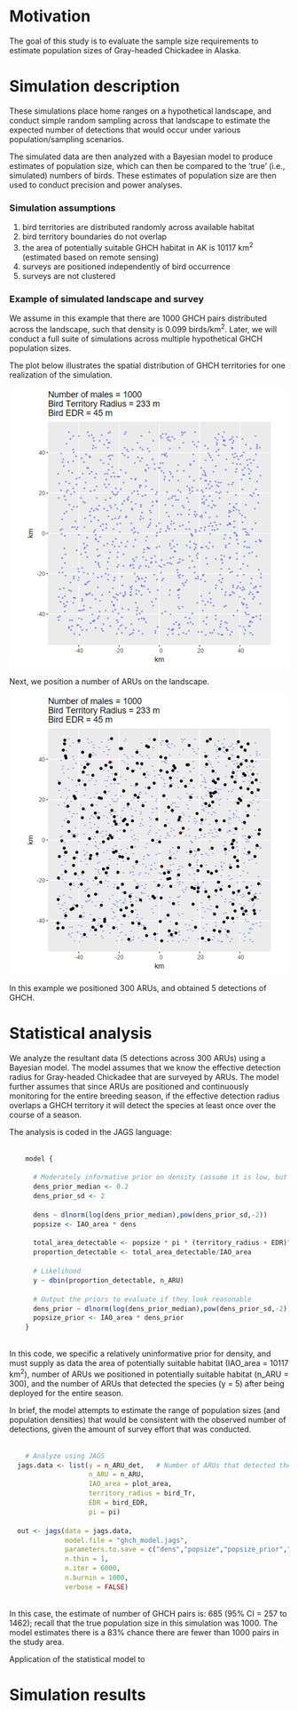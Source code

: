 # Motivation

The goal of this study is to evaluate the sample size requirements to
estimate population sizes of Gray-headed Chickadee in Alaska.

# Simulation description

These simulations place home ranges on a hypothetical landscape, and
conduct simple random sampling across that landscape to estimate the
expected number of detections that would occur under various
population/sampling scenarios.

The simulated data are then analyzed with a Bayesian model to produce
estimates of population size, which can then be compared to the ‘true’
(i.e., simulated) numbers of birds. These estimates of population size
are then used to conduct precision and power analyses.

### Simulation assumptions

1.  bird territories are distributed randomly across available habitat
2.  bird territory boundaries do not overlap
3.  the area of potentially suitable GHCH habitat in AK is 10117
    km<sup>2</sup> (estimated based on remote sensing)
4.  surveys are positioned independently of bird occurrence
5.  surveys are not clustered

### Example of simulated landscape and survey

We assume in this example that there are 1000 GHCH pairs distributed
across the landscape, such that density is 0.099 birds/km<sup>2</sup>.
Later, we will conduct a full suite of simulations across multiple
hypothetical GHCH population sizes.

The plot below illustrates the spatial distribution of GHCH territories
for one realization of the simulation.

![](README_files/figure-markdown_github/chunk1-1.png)

Next, we position a number of ARUs on the landscape.

![](README_files/figure-markdown_github/chunk2-1.png)

In this example we positioned 300 ARUs, and obtained 5 detections of
GHCH.

# Statistical analysis

We analyze the resultant data (5 detections across 300 ARUs) using a
Bayesian model. The model assumes that we know the effective detection
radius for Gray-headed Chickadee that are surveyed by ARUs. The model
further assumes that since ARUs are positioned and continuously
monitoring for the entire breeding season, if the effective detection
radius overlaps a GHCH territory it will detect the species at least
once over the course of a season.

The analysis is coded in the JAGS language:

``` r

    model {

      # Moderately informative prior on density (assume it is low, but with enough uncertainty to capture higher densities)
      dens_prior_median <- 0.2
      dens_prior_sd <- 2
      
      dens ~ dlnorm(log(dens_prior_median),pow(dens_prior_sd,-2))
      popsize <- IAO_area * dens
      
      total_area_detectable <- popsize * pi * (territory_radius + EDR)^2
      proportion_detectable <- total_area_detectable/IAO_area
      
      # Likelihood
      y ~ dbin(proportion_detectable, n_ARU)
      
      # Output the priors to evaluate if they look reasonable
      dens_prior ~ dlnorm(log(dens_prior_median),pow(dens_prior_sd,-2))
      popsize_prior <- IAO_area * dens_prior
    }
    
```

In this code, we specific a relatively uninformative prior for density,
and must supply as data the area of potentially suitable habitat
(IAO_area = 10117 km<sup>2</sup>), number of ARUs we positioned in
potentially suitable habitat (n_ARU = 300), and the number of ARUs that
detected the species (y = 5) after being deployed for the entire season.

In brief, the model attempts to estimate the range of population sizes
(and population densities) that would be consistent with the observed
number of detections, given the amount of survey effort that was
conducted.

``` r

    # Analyze using JAGS
  jags.data <- list(y = n_ARU_det,   # Number of ARUs that detected the species
                    n_ARU = n_ARU,
                    IAO_area = plot_area,
                    territory_radius = bird_Tr,
                    EDR = bird_EDR,
                    pi = pi)
  
  out <- jags(data = jags.data,
              model.file = "ghch_model.jags",
              parameters.to.save = c("dens","popsize","popsize_prior","dens_prior"),n.chains = 3,
              n.thin = 1,
              n.iter = 6000,
              n.burnin = 1000,
              verbose = FALSE)
    
```

In this case, the estimate of number of GHCH pairs is: 685 (95% CI = 257
to 1462); recall that the true population size in this simulation was
1000. The model estimates there is a 83% chance there are fewer than
1000 pairs in the study area.

Application of the statistical model to

# Simulation results
